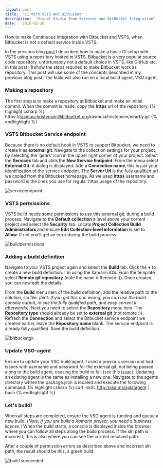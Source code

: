 ```yaml
---
layout: post
title:  "CI With VSTS And Bitbucket"
description:  "Visual Studio Team Services and BitBucket Integration"
date:   2016-02-26
---
```


<p class="intro">
<span class="dropcap">H</span>ow to make Continuous Integration with Bitbucket and VSTS, when Bitbucket is not a default service inside VSTS. 
</p>


In the previous blog [post](http://rasmustc.com/blog/Continuous-Integration-With-VSTS-And-Xamarin/) I described how to make a basic CI setup with VSTS using a repository hosted in VSTS.
Bitbucket is a very popular source code repository, unfortunately not a default choice in VSTS, like GitHub etc. In this post I'll show the steps required
to make Bitbucket work as repository. This post will use some of the concepts described in my previous blog post.
The build will also run on a local build agent, VSO agent.


### Making a repository
The first step is to make a repository at Bitbucket and make an initial commit. When the commit is made, copy the __https__ url of the repository.
{% highlight csharp %}
https://rasmuschristensen@bitbucket.org/rasmuschristensen/nearby.git
{% endhighlight %}

### VSTS Bitbucket Service endpoint
Because there is no default hook in VSTS to support Bitbucket, we need to create it as __external git__.
Navigate to the collection settings for your project, by selecting the 'gears' icon in the upper right corner of your project.
Select the __Services__ tab and click the __New Service Endpoint__. From the menu select __External Git__.
A dialog is displayed. Add a __Connection name__, this is just your identification of the service endpoint.
The __Server Url__ is the fully qualified url we copied from the Bitbucket homepage. As we used __https__ username and password is the ones you use 
for regular https usage of the repository.

<img src="{{ '/assets/img/bitbucketserviceendpoint.png' | prepend: site.baseurl }}" alt="serviceendpoint">


### VSTS permissions
VSTS build needs some permissions to use this external git, during a build process.
Navigate to the __Default collection__ a level above your corrent project and select the __Security__ tab. Locate __Project Collection Build Administrators__ and ensure __Edit Collection-level information__ is set to __Allow__.
If not you'll get an error during the build process.

<img src="{{ '/assets/img/buildpermissions.png' | prepend: site.baseurl }}" alt="buildpermissions">

### Adding a build definition
Navigate to your VSTS project again and select the __Build__ tab. Click the __+__ to create a new build definition.
I'm using the Xamarin.iOS. From the template select __Remote git repository__ (note the name difference :)).
Once created, you can now edit the details. 

From the __Build__ menu item of the build definition, add the relative path to the solution, sln file.
_(hint: If you get this one wrong, you can use the build console output, to see the fully qualified path, and easy correct it afterwards)_.
Next you need to select the __Repository__ menu item. The __Repository type__ should already be set to __external git__ (not remote :)). Refresh the __Connection__ and select
the Bitbucket service endpoint we created earlier, leave the __Repository name__ blank. The service endpoint is already fully qualified. Save the build definition.

<img src="{{ '/assets/img/bitbucketgit.png' | prepend: site.baseurl }}" alt="bitbucketgit">

### Update VSO-agent
Ensure to update your VSO build agent. I used a previous version and had issues with username and password for the external git, not being passed along to the 
build agent, causing the build to fail (see this [issue](https://github.com/Microsoft/vso-agent/issues/183)). Updating an existing agent is the same as installing a new one. Navigate to the agents directory where the package.json is located and 
execute the following command.
{% highlight csharp %}
curl -skSL http://aka.ms/xplatagent | bash
{% endhighlight %} 

### Let's build!
When all steps are completed, ensure the VSO agent is running and queue a new build. (_Note, if you are build a Xamarin project, you need a business license._)
When the build starts, a console is displayed inside the browser where you can follow all steps along the build process. If the sln path is incorrect, this is also where you can see the current resolved path.

After a couple of permission errors as described above and incorrect sln path, the result should be this, a green build

<img src="{{ '/assets/img/buildsucceeded.png' | prepend: site.baseurl }}" alt="build succeeded">
